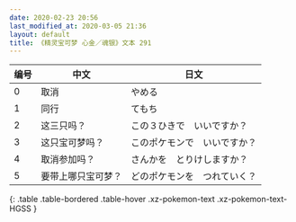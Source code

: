 ```yaml
---
date: 2020-02-23 20:56
last_modified_at: 2020-03-05 21:36
layout: default
title: 《精灵宝可梦 心金／魂银》文本 291
---
```

| 编号 | 中文 | 日文 |
| ---- | ---- | ---- |
| 0 | 取消 | やめる |
| 1 | 同行 | てもち |
| 2 | 这三只吗？ | この３ひきで　いいですか？ |
| 3 | 这只宝可梦吗？ | このポケモンで　いいですか？ |
| 4 | 取消参加吗？ | さんかを　とりけしますか？ |
| 5 | 要带上哪只宝可梦？ | どのポケモンを　つれていく？ |
{: .table .table-bordered .table-hover .xz-pokemon-text .xz-pokemon-text-HGSS }
